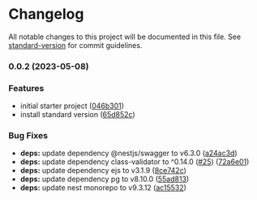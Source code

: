 # Changelog

All notable changes to this project will be documented in this file. See [standard-version](https://github.com/conventional-changelog/standard-version) for commit guidelines.

### 0.0.2 (2023-05-08)


### Features

* initial starter project ([046b301](https://github.com/Webeleon/Nestjs-starter-api/commit/046b301216b13d349a3aa66d9024ede7b05aede3))
* install standard version ([65d852c](https://github.com/Webeleon/Nestjs-starter-api/commit/65d852c22f3584b26881a4786bcce1a0b36cf02a))


### Bug Fixes

* **deps:** update dependency @nestjs/swagger to v6.3.0 ([a24ac3d](https://github.com/Webeleon/Nestjs-starter-api/commit/a24ac3d44d858c6d7721f93cbdf97b4a9a7e5223))
* **deps:** update dependency class-validator to ^0.14.0 ([#25](https://github.com/Webeleon/Nestjs-starter-api/issues/25)) ([72a6e01](https://github.com/Webeleon/Nestjs-starter-api/commit/72a6e016ebc4b9a53a178ad2089b3ffe64fa7ef1))
* **deps:** update dependency ejs to v3.1.9 ([8ce742c](https://github.com/Webeleon/Nestjs-starter-api/commit/8ce742cb53aa5cd8f3f6dcafabf09a88cf9dcafa))
* **deps:** update dependency pg to v8.10.0 ([55ad813](https://github.com/Webeleon/Nestjs-starter-api/commit/55ad813e733909ef9f5194bff60ab4d0c8e47707))
* **deps:** update nest monorepo to v9.3.12 ([ac15532](https://github.com/Webeleon/Nestjs-starter-api/commit/ac15532155d304edf363b0a091fba39126fc4eb4))
